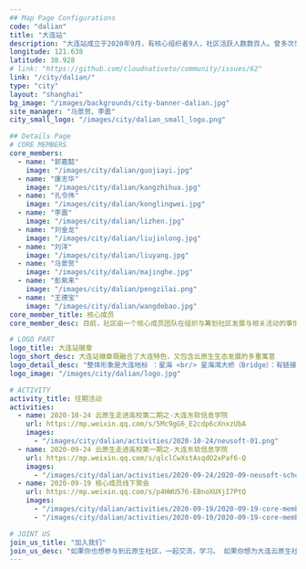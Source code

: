 ```yaml
---
## Map Page Configurations
code: "dalian"
title: "大连站"
description: "大连站成立于2020年9月，有核心组织者9人，社区活跃人数数百人。曾多次举办各种线上线下活动。致力于汇聚优秀人才，活跃大连的IT氛围，推广云原生技术！"
longitude: 121.638
latitude: 38.928
# link: "https://github.com/cloudnativeto/community/issues/62"
link: "/city/dalian/"
type: "city"
layout: "shanghai"
bg_image: "/images/backgrounds/city-banner-dalian.jpg"
site_manager: "马景贺、李震"
city_small_logo: "/images/city/dalian_small_logo.png"

## Details Page
# CORE MEMBERS
core_members:
  - name: "郭嘉懿"
    image: "/images/city/dalian/guojiayi.jpg"
  - name: "康志华"
    image: "/images/city/dalian/kangzhihua.jpg"
  - name: "孔令伟"
    image: "/images/city/dalian/konglingwei.jpg"
  - name: "李震"
    image: "/images/city/dalian/lizhen.jpg"
  - name: "刘金龙"
    image: "/images/city/dalian/liujinlong.jpg"
  - name: "刘洋"
    image: "/images/city/dalian/liuyang.jpg"
  - name: "马景贺"
    image: "/images/city/dalian/majinghe.jpg"
  - name: "彭紫来"
    image: "/images/city/dalian/pengzilai.png"
  - name: "王德宝"
    image: "/images/city/dalian/wangdebao.jpg"
core_member_title: 核心成员
core_member_desc: 目前，社区由一个核心成员团队在组织与筹划社区发展与相关活动的事情。这些成员来自IBM，埃森哲，思科，中兴通，乐天，大商，飞创等大连知名企业。涵盖了企业经理人，系统架构师，DevOps工程师，程序开发工程师。我们将努力为云原生社区大连站的发展与壮大做出我们自己的贡献。

# LOGO PART
logo_title: 大连站徽章
logo_short_desc: 大连站徽章既融合了大连特色，又包含云原生生态发展的多重寓意
logo_detail_desc: "整体形象是大连地标 ：星海 <br/> 星海湾大桥（Bridge）：有链接的意思，寓意链接社区与开发者 <br/> Kubernetes 的 logo 和满天的繁星：寓意 Kubernetes 和其周边的生态"
logo_image: "/images/city/dalian/logo.jpg"

# ACTIVITY
activity_title: 往期活动
activities:
  - name: 2020-10-24 云原生走进高校第二期之-大连东软信息学院
    url: https://mp.weixin.qq.com/s/5Mc9gG6_E2cdp6cXnxzUbA
    images:
      - "/images/city/dalian/activities/2020-10-24/neusoft-01.png"
  - name: 2020-09-24 云原生走进高校第一期之-大连东软信息学院
    url: https://mp.weixin.qq.com/s/qlclCwXstAsqdO2xPaf6-Q
    images:
      - "/images/city/dalian/activities/2020-09-24/2020-09-neusoft-school.png"
  - name: 2020-09-19 核心成员线下聚会
    url: https://mp.weixin.qq.com/s/p4HWU576-EBnoXUXjI7PtQ
    images: 
      - "/images/city/dalian/activities/2020-09-19/2020-09-19-core-member-01.jpg"
      - "/images/city/dalian/activities/2020-09-19/2020-09-19-core-member-02.jpg"

# JOINT US
join_us_title: "加入我们"
join_us_desc: "如果你也想参与到云原生社区，一起交流，学习。 如果你想为大连云原生社区的强大贡献一份自己的力量，请扫码关注下侧微信公众号。 如需加入微信群，在公众号后台回复`大连站`，跟随指引加入。"
---
```

